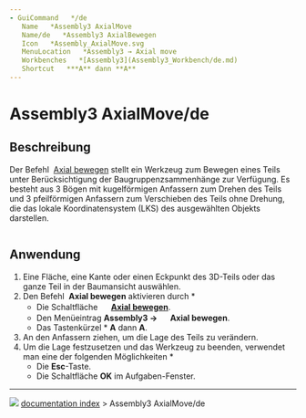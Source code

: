 ```yaml
---
- GuiCommand   */de
   Name   *Assembly3 AxialMove
   Name/de   *Assembly3 AxialBewegen
   Icon   *Assembly_AxialMove.svg
   MenuLocation   *Assembly3 → Axial move
   Workbenches   *[Assembly3](Assembly3_Workbench/de.md)
   Shortcut   ***A** dann **A**
---
```


# Assembly3 AxialMove/de

## Beschreibung

Der Befehl <img alt="" src=images/Assembly_AxialMove.svg  style="width   *24px;"> [Axial bewegen](Assembly3_AxialMove.md) stellt ein Werkzeug zum Bewegen eines Teils unter Berücksichtigung der Baugruppenzsammenhänge zur Verfügung.  Es besteht aus 3 Bögen mit kugelförmigen Anfassern zum Drehen des Teils und 3 pfeilförmigen Anfassern zum Verschieben des Teils ohne Drehung, die das lokale Koordinatensystem (LKS) des ausgewählten Objekts darstellen.

<img alt="" src=images/Assembly3_AxialMove.png  style="width   *400px;">

## Anwendung

1.  Eine Fläche, eine Kante oder einen Eckpunkt des 3D-Teils oder das ganze Teil in der Baumansicht auswählen.
2.  Den Befehl <img alt="" src=images/Assembly_AxialMove.svg  style="width   *16px;"> **Axial bewegen** aktivieren durch   *
    -   Die Schaltfläche **<img src="images/Assembly_AxialMove.svg" width=16px> [Axial bewegen](Assembly3_AxialMove/de.md)**.
    -   Den Menüeintrag **Assembly3 → <img src="images/Assembly_AxialMove.svg" width=16px> Axial bewegen**.
    -   Das Tastenkürzel   * **A** dann **A**.
3.  An den Anfassern ziehen, um die Lage des Teils zu verändern.
4.  Um die Lage festzusetzen und das Werkzeug zu beenden, verwendet man eine der folgenden Möglichkeiten   *
    -   Die **Esc**-Taste.
    -   Die Schaltfläche **OK** im Aufgaben-Fenster.



---
![](images/Right_arrow.png) [documentation index](../README.md) > Assembly3 AxialMove/de
